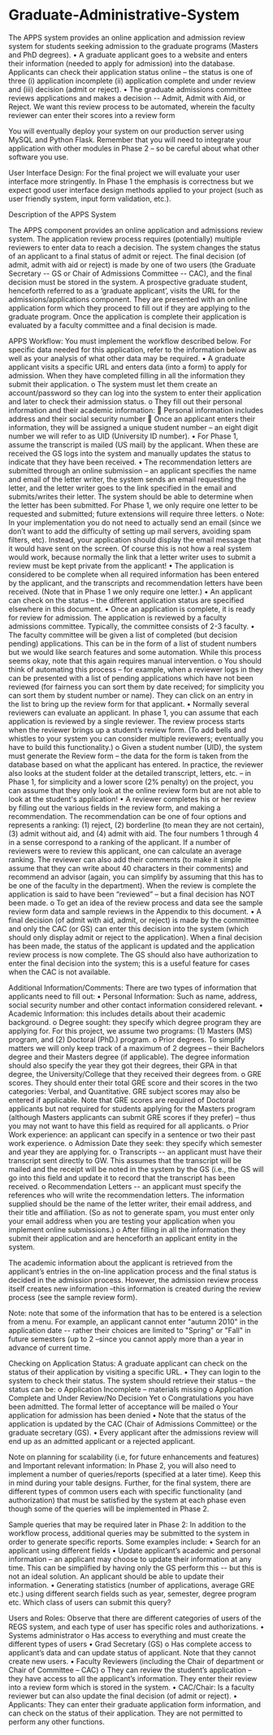# Graduate-Administrative-System

The APPS system provides an online application and admission review system for students seeking admission to the graduate programs (Masters and PhD degrees). 
•	A graduate applicant goes to a website and enters their information (needed to apply for admission) into the database. Applicants can check their application status online – the status is one of three (i) application incomplete (ii) application complete and under review and (iii) decision (admit or reject). 
•	The graduate admissions committee reviews applications and makes a decision -- Admit, Admit with Aid, or Reject. We want this review process to be automated, wherein the faculty reviewer can enter their scores into a review form

You will eventually deploy your system on our production server using MySQL and Python Flask. Remember that you will need to integrate your application with other modules in Phase 2 – so be careful about what other software you use.

User Interface Design: For the final project we will evaluate your user interface more stringently. In Phase 1 the emphasis is correctness but we expect good user interface design methods applied to your project (such as user friendly system, input form validation, etc.). 

Description of the APPS System

The APPS component provides an online application and admissions review system. The application review process requires (potentially) multiple reviewers to enter data to reach a decision. The system changes the status of an applicant to a final status of admit or reject. The final decision (of admit, admit with aid or reject) is made by one of two users (the Graduate Secretary -- GS or Chair of Admissions Committee -- CAC), and the final decision must be stored in the system. A prospective graduate student, henceforth referred to as a ‘graduate applicant’, visits the URL for the admissions/applications component. They are presented with an online application form which they proceed to fill out if they are applying to the graduate program. Once the application is complete their application is evaluated by a faculty committee and a final decision is made.

APPS Workflow:  You must implement the workflow described below. For specific data needed for this application, refer to the information below as well as your analysis of what other data may be required. 
•	 A graduate applicant visits a specific URL and enters data (into a form) to apply for admission. When they have completed filling in all the information they submit their application.
o	The system must let them create an account/password so they can log into the system to enter their application and later to check their admission status.
o	They fill out their personal information and their academic information:
	Personal information includes address and their social security number
	Once an applicant enters their information, they will be assigned a unique student number – an eight digit number we will refer to as UID (University ID number).
•	 For Phase 1, assume the transcript is mailed (US mail) by the applicant. When these are received the GS logs into the system and manually updates the status to indicate that they have been received. 
•	The recommendation letters are submitted through an online submission – an applicant specifies the name and email of the letter writer, the system sends an email requesting the letter, and the letter writer goes to the link specified in the email and submits/writes their letter. The system should be able to determine when the letter has been submitted. For Phase 1, we only require one letter to be requested and submitted; future extensions will require three letters.
o	Note: In your implementation you do not need to actually send an email (since we don’t want to add the difficulty of setting up mail servers, avoiding spam filters, etc). Instead, your application should display the email message that it would have sent on the screen. Of course this is not how a real system would work, because normally the link that a letter writer uses to submit a review must be kept private from the applicant!
•	The application is considered to be complete when all required information has been entered by the applicant, and the transcripts and recommendation letters have been received. (Note that in Phase 1 we only require one letter.)
•	An applicant can check on the status – the different application status are specified elsewhere in this document.
•	Once an application is complete, it is ready for review for admission. The application is reviewed by a faculty admissions committee. Typically, the committee consists of 2-3 faculty. 
•	The faculty committee will be given a list of completed (but decision pending) applications. This can be in the form of a list of student numbers but we would like search features and some automation.  While this process seems okay, note that this again requires manual intervention.
o	 You should think of automating this process – for example, when a reviewer logs in they can be presented with a list of pending applications which have not been reviewed (for fairness you can sort them by date received; for simplicity you can sort them by student number or name). They can click on an entry in the list to bring up the review form for that applicant.
•	Normally several reviewers can evaluate an applicant. In phase 1, you can assume that each application is reviewed by a single reviewer. The review process starts when the reviewer brings up a student’s review form. (To add bells and whistles to your system you can consider multiple reviewers; eventually you have to build this functionality.)
o	Given a student number (UID), the system must generate the Review form – the data for the form is taken from the database based on what the applicant has entered. In practice, the reviewer also looks at the student folder at the detailed transcript, letters, etc. – in Phase 1, for simplicity and a lower score (2% penalty) on the project, you can assume that they only look at the online review form but are not able to look at the student's application!
•	 A reviewer completes his or her review by filling out the various fields in the review form, and making a recommendation. The recommendation can be one of four options and represents a ranking: (1) reject, (2) borderline (to mean they are not certain),  (3) admit without aid, and (4) admit with aid. The four numbers 1 through 4 in a sense correspond to a ranking of the applicant. If a number of reviewers were to review this applicant, one can calculate an average ranking. The reviewer can also add their comments (to make it simple assume that they can write about 40 characters in their comments) and recommend an advisor (again, you can simplify by assuming that this has to be one of the faculty in the department). When the review is complete the application is said to have been “reviewed” – but a final decision has NOT been made.
o	To get an idea of the review process and data see the sample review form data and sample reviews in the Appendix to this document.
•	 A final decision (of admit with aid, admit, or reject) is made by the committee and only the CAC (or GS) can enter this decision into the system (which should only display admit or reject to the application).  When a final decision has been made, the status of the applicant is updated and the application review process is now complete. The GS should also have authorization to enter the final decision into the system; this is a useful feature for cases when the CAC is not available.

Additional Information/Comments: There are two types of information that applicants need to fill out:
•	Personal Information: Such as name, address, social security number and other contact information considered relevant.
•	Academic Information: this includes details about their academic background.
o	Degree sought: they specify which degree program they are applying for. For this project, we assume two programs: (1) Masters (MS) program, and (2) Doctoral (PhD.) program.
o	 Prior degrees. To simplify matters we will only keep track of a maximum of 2 degrees – their Bachelors degree and their Masters degree (if applicable). The degree information should also specify the year they got their degrees, their GPA in that degree, the University/College that they received their degrees from.
o	GRE scores. They should enter their total GRE score and their scores in the two categories: Verbal, and Quantitative. GRE subject scores may also be entered if applicable. Note that GRE scores are required of Doctoral applicants but not required for students applying for the Masters program (although Masters applicants can submit GRE scores if they prefer) – thus you may not want to have this field as required for all applicants.
o	Prior Work experience: an applicant can specify in a sentence or two their past work experience.
o	Admission Date they seek: they specify which semester and year they are applying for. 
o	Transcripts -- an applicant must have their transcript sent directly to GW. This assumes that the transcript will be mailed and the receipt will be noted in the system by the GS (i.e., the GS will go into this field and update it to record that the transcript has been received.
o	Recommendation Letters -- an applicant must specify the references who will write the recommendation letters. The information supplied should be the name of the letter writer, their email address, and their title and affiliation. (So as not to generate spam, you must enter only your email address when you are testing your application  when you implement online submissions.)
o	After filling in all the information they submit their application and are henceforth an applicant entity in the system.

The academic information about the applicant is retrieved from the applicant’s entries in the on-line application process and the final status  is decided in the admission process. However, the admission review process itself creates new information –this information is created during the review process (see the sample review form). 

Note: note that some of the information that has to be entered is a selection from a menu. For example,  an applicant cannot enter "autumn 2010" in the application date -- rather their choices are limited to "Spring" or "Fall" in future semesters (up to 2 –since you cannot apply more than a year in advance of current time.

Checking on Application Status:  A graduate applicant can check on the status of their application by visiting a specific URL.
•	 They can login to the system to check their status. The system should retrieve their status – the status can be:
o	Application Incomplete – <field> materials missing
o	Application Complete and Under Review/No Decision Yet
o	Congratulations you have been admitted. The formal letter of acceptance will be mailed
o	Your application for admission has been denied
•	 Note that the status of the application is updated by the CAC (Chair of Admissions Committee) or the graduate secretary (GS). 
•	Every applicant after the admissions review will end up as an admitted applicant or a rejected applicant.

Note on planning for scalability (i.e, for future enhancements and features) and Important relevant information:  In Phase 2, you will also need to implement a number of queries/reports (specified at a later time). Keep this in mind during your table designs. Further, for the final system, there are different types of common users each with specific functionality (and authorization) that must be satisfied by the system at each phase even though some of the queries will be implemented in Phase 2. 

Sample queries that may be required later in Phase 2: In addition to the workflow process, additional queries may be submitted to the system in order to generate specific reports. Some examples include: 
•	 Search for an applicant using different fields
•	Update applicant’s academic and personal information – an applicant may choose to update their information at any time. This can be simplified by having only the GS perform this  -- but this is not an ideal solution. An applicant should be able to update their information.
•	Generating statistics (number of applications, average GRE etc.) using different search fields such as year, semester, degree program etc. Which class of users can submit this query?

Users and Roles:
Observe that there are different categories of users of the REGS system, and each type of user has specific roles and authorizations.
•	Systems administrator
o	Has access to everything and must create the different types of users
•	Grad Secretary (GS)
o	 Has complete access to applicant’s data and can update status of applicant. Note that they cannot create new users.
•	 Faculty Reviewers (including the Chair of department or Chair of Committee – CAC) 
o	They can review the student’s application – they have access to all the applicant’s information. They enter their review into a review form which is stored in the system. 
•	CAC/Chair: Is a faculty reviewer but can also update the final decision (of admit or reject).
•	Applicants: They can enter their graduate application form information, and can check on the status of their application. They are not permitted to perform any other functions.
